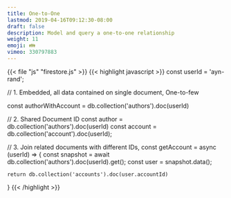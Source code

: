 ```yaml
---
title: One-to-One 
lastmod: 2019-04-16T09:12:30-08:00
draft: false
description: Model and query a one-to-one relationship
weight: 11
emoji: 👪
vimeo: 330797883
---
```


{{< file "js" "firestore.js" >}}
{{< highlight javascript >}}
const userId = 'ayn-rand';

// 1. Embedded, all data contained on single document, One-to-few

const authorWithAccount = db.collection('authors').doc(userId)

// 2. Shared Document ID
const author = db.collection('authors').doc(userId)
const account = db.collection('account').doc(userId);


// 3. Join related documents with different IDs, 
const getAccount = async (userId) => {
    const snapshot = await db.collection('authors').doc(userId).get();
    const user = snapshot.data();

    return db.collection('accounts').doc(user.accountId)
}
{{< /highlight >}}